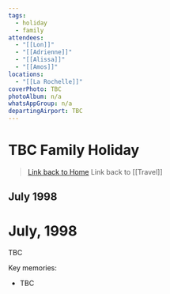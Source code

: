 ```yaml
---
tags:
  - holiday
  - family
attendees:
  - "[[Lon]]"
  - "[[Adrienne]]"
  - "[[Alissa]]"
  - "[[Amos]]"
locations:
  - "[[La Rochelle]]"
coverPhoto: TBC
photoAlbum: n/a
whatsAppGroup: n/a
departingAirport: TBC
---
```

# TBC Family Holiday

> [Link back to Home](obsidian://open?vault=Personal%20Notes&file=000%20Index)
> Link back to [[Travel]]

## July 1998

# July, 1998

TBC

Key memories:
- TBC